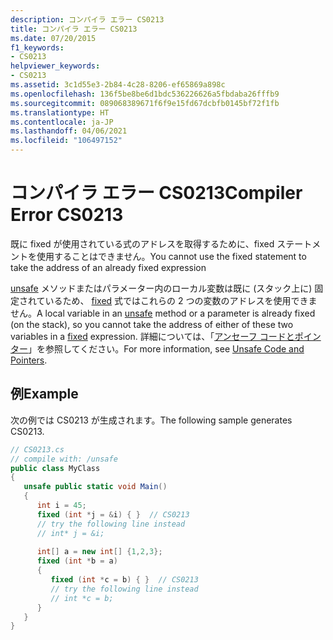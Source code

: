 ```yaml
---
description: コンパイラ エラー CS0213
title: コンパイラ エラー CS0213
ms.date: 07/20/2015
f1_keywords:
- CS0213
helpviewer_keywords:
- CS0213
ms.assetid: 3c1d55e3-2b84-4c28-8206-ef65869a898c
ms.openlocfilehash: 136f5be8be6d1bdc536226626a5fbdaba26fffb9
ms.sourcegitcommit: 089068389671f6f9e15fd67dcbfb0145bf72f1fb
ms.translationtype: HT
ms.contentlocale: ja-JP
ms.lasthandoff: 04/06/2021
ms.locfileid: "106497152"
---
```

# <a name="compiler-error-cs0213"></a><span data-ttu-id="39f91-103">コンパイラ エラー CS0213</span><span class="sxs-lookup"><span data-stu-id="39f91-103">Compiler Error CS0213</span></span>

<span data-ttu-id="39f91-104">既に fixed が使用されている式のアドレスを取得するために、fixed ステートメントを使用することはできません。</span><span class="sxs-lookup"><span data-stu-id="39f91-104">You cannot use the fixed statement to take the address of an already fixed expression</span></span>  
  
 <span data-ttu-id="39f91-105">[unsafe](../language-reference/keywords/unsafe.md) メソッドまたはパラメーター内のローカル変数は既に (スタック上に) 固定されているため、 [fixed](../language-reference/keywords/fixed-statement.md) 式ではこれらの 2 つの変数のアドレスを使用できません。</span><span class="sxs-lookup"><span data-stu-id="39f91-105">A local variable in an [unsafe](../language-reference/keywords/unsafe.md) method or a parameter is already fixed (on the stack), so you cannot take the address of either of these two variables in a [fixed](../language-reference/keywords/fixed-statement.md) expression.</span></span> <span data-ttu-id="39f91-106">詳細については、「[アンセーフ コードとポインター](../language-reference/unsafe-code.md)」を参照してください。</span><span class="sxs-lookup"><span data-stu-id="39f91-106">For more information, see [Unsafe Code and Pointers](../language-reference/unsafe-code.md).</span></span>  
  
## <a name="example"></a><span data-ttu-id="39f91-107">例</span><span class="sxs-lookup"><span data-stu-id="39f91-107">Example</span></span>  

 <span data-ttu-id="39f91-108">次の例では CS0213 が生成されます。</span><span class="sxs-lookup"><span data-stu-id="39f91-108">The following sample generates CS0213.</span></span>  
  
```csharp  
// CS0213.cs  
// compile with: /unsafe  
public class MyClass  
{  
   unsafe public static void Main()  
   {  
      int i = 45;  
      fixed (int *j = &i) { }  // CS0213  
      // try the following line instead  
      // int* j = &i;  
  
      int[] a = new int[] {1,2,3};  
      fixed (int *b = a)  
      {  
         fixed (int *c = b) { }  // CS0213  
         // try the following line instead  
         // int *c = b;  
      }  
   }  
}  
```
